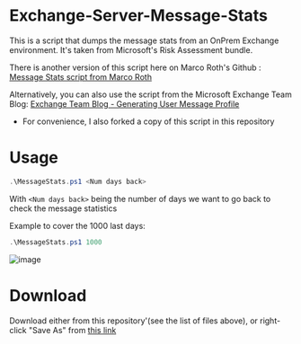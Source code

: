 # Exchange-Server-Message-Stats
This is a script that dumps the message stats from an OnPrem Exchange environment. It's taken from Microsoft's Risk Assessment bundle.

There is another version of this script here on Marco Roth's Github :
[Message Stats script from Marco Roth](https://github.com/msftmroth/MessageStats)

Alternatively, you can also use the script from the Microsoft Exchange Team Blog:
[Exchange Team Blog - Generating User Message Profile](https://techcommunity.microsoft.com/t5/exchange-team-blog/generating-user-message-profiles-for-use-with-the-exchange/ba-p/610916)
- For convenience, I also forked a copy of this script in this repository


# Usage
```powershell
.\MessageStats.ps1 <Num days back>
```

With ```<Num days back>``` being the number of days we want to go back to check the message statistics

Example to cover the 1000 last days:
```powershell
.\MessageStats.ps1 1000
```

![image](https://user-images.githubusercontent.com/33433229/167988095-843c50db-18df-4d91-82aa-ff9c5ffa4a84.png)

# Download
Download either from this repository'(see the list of files above), or right-click "Save As" from [this link](https://raw.githubusercontent.com/SammyKrosoft/Exchange-Server-Message-Stats/main/messagestats.ps1)
